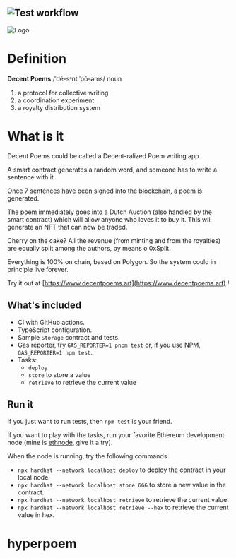 ## ![Test workflow](https://github.com/vrde/hyperpoem/actions/workflows/node.yml/badge.svg)

![Logo](https://github.com/deeecent/decentpoems/blob/main/doc/logo.github.alpha.svg?raw=true)

# Definition

**Decent Poems** /ˈdē-sᵊnt ˈpō-əms/ noun

1. a protocol for collective writing
2. a coordination experiment
3. a royalty distribution system

# What is it

Decent Poems could be called a Decent-ralized Poem writing app.

A smart contract generates a random word, and someone has to write a sentence with it.

Once 7 sentences have been signed into the blockchain, a poem is generated.

The poem immediately goes into a Dutch Auction (also handled by the smart contract) which will allow anyone who loves it to buy it.
This will generate an NFT that can now be traded.

Cherry on the cake? All the revenue (from minting and from the royalties) are equally split among the authors, by means o 0xSplit.

Everything is 100% on chain, based on Polygon. So the system could in principle live forever.

Try it out at [https://www.decentpoems.art](https://www.decentpoems.art) !

## What's included

- CI with GitHub actions.
- TypeScript configuration.
- Sample `Storage` contract and tests.
- Gas reporter, try `GAS_REPORTER=1 pnpm test` or, if you use NPM, `GAS_REPORTER=1 npm test`.
- Tasks:
  - `deploy`
  - `store` to store a value
  - `retrieve` to retrieve the current value

## Run it

If you just want to run tests, then `npm test` is your friend.

If you want to play with the tasks, run your favorite Ethereum development node (mine is [ethnode](https://github.com/vrde/ethnode/), give it a try).

When the node is running, try the following commands

- `npx hardhat --network localhost deploy` to deploy the contract in your local node.
- `npx hardhat --network localhost store 666` to store a new value in the contract.
- `npx hardhat --network localhost retrieve` to retrieve the current value.
- `npx hardhat --network localhost retrieve --hex` to retrieve the current value in hex.

# hyperpoem
